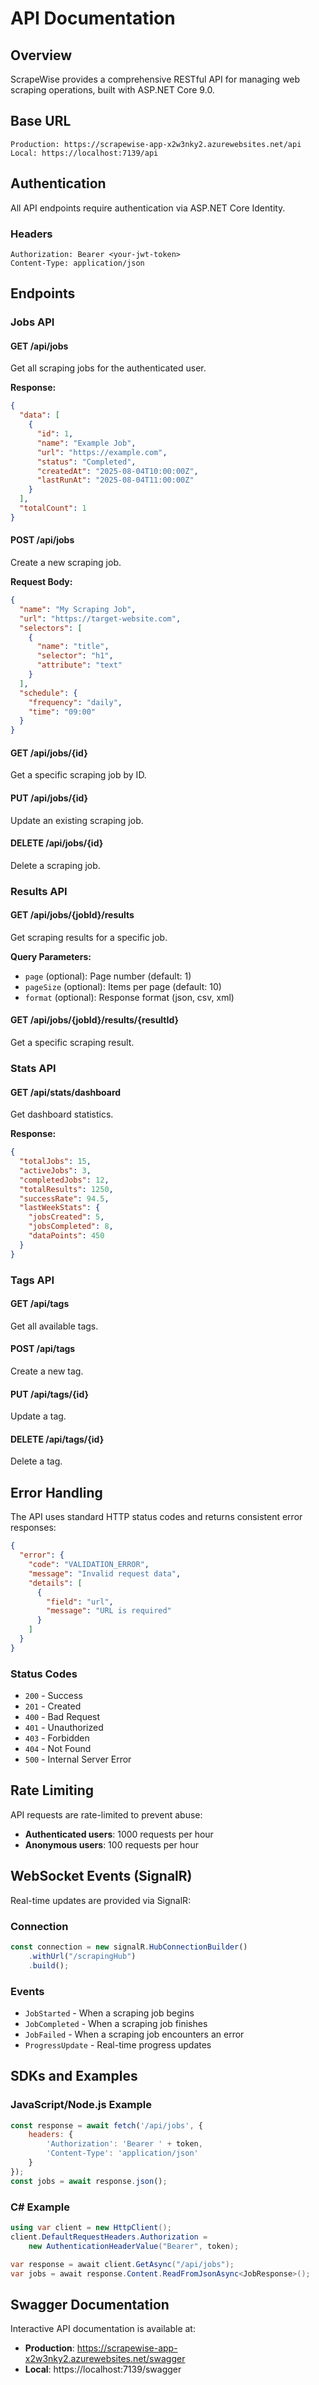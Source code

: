 # API Documentation

## Overview

ScrapeWise provides a comprehensive RESTful API for managing web scraping operations, built with ASP.NET Core 9.0.

## Base URL
```
Production: https://scrapewise-app-x2w3nky2.azurewebsites.net/api
Local: https://localhost:7139/api
```

## Authentication

All API endpoints require authentication via ASP.NET Core Identity.

### Headers
```http
Authorization: Bearer <your-jwt-token>
Content-Type: application/json
```

## Endpoints

### Jobs API

#### GET /api/jobs
Get all scraping jobs for the authenticated user.

**Response:**
```json
{
  "data": [
    {
      "id": 1,
      "name": "Example Job",
      "url": "https://example.com",
      "status": "Completed",
      "createdAt": "2025-08-04T10:00:00Z",
      "lastRunAt": "2025-08-04T11:00:00Z"
    }
  ],
  "totalCount": 1
}
```

#### POST /api/jobs
Create a new scraping job.

**Request Body:**
```json
{
  "name": "My Scraping Job",
  "url": "https://target-website.com",
  "selectors": [
    {
      "name": "title",
      "selector": "h1",
      "attribute": "text"
    }
  ],
  "schedule": {
    "frequency": "daily",
    "time": "09:00"
  }
}
```

#### GET /api/jobs/{id}
Get a specific scraping job by ID.

#### PUT /api/jobs/{id}
Update an existing scraping job.

#### DELETE /api/jobs/{id}
Delete a scraping job.

### Results API

#### GET /api/jobs/{jobId}/results
Get scraping results for a specific job.

**Query Parameters:**
- `page` (optional): Page number (default: 1)
- `pageSize` (optional): Items per page (default: 10)
- `format` (optional): Response format (json, csv, xml)

#### GET /api/jobs/{jobId}/results/{resultId}
Get a specific scraping result.

### Stats API

#### GET /api/stats/dashboard
Get dashboard statistics.

**Response:**
```json
{
  "totalJobs": 15,
  "activeJobs": 3,
  "completedJobs": 12,
  "totalResults": 1250,
  "successRate": 94.5,
  "lastWeekStats": {
    "jobsCreated": 5,
    "jobsCompleted": 8,
    "dataPoints": 450
  }
}
```

### Tags API

#### GET /api/tags
Get all available tags.

#### POST /api/tags
Create a new tag.

#### PUT /api/tags/{id}
Update a tag.

#### DELETE /api/tags/{id}
Delete a tag.

## Error Handling

The API uses standard HTTP status codes and returns consistent error responses:

```json
{
  "error": {
    "code": "VALIDATION_ERROR",
    "message": "Invalid request data",
    "details": [
      {
        "field": "url",
        "message": "URL is required"
      }
    ]
  }
}
```

### Status Codes
- `200` - Success
- `201` - Created
- `400` - Bad Request
- `401` - Unauthorized
- `403` - Forbidden
- `404` - Not Found
- `500` - Internal Server Error

## Rate Limiting

API requests are rate-limited to prevent abuse:
- **Authenticated users**: 1000 requests per hour
- **Anonymous users**: 100 requests per hour

## WebSocket Events (SignalR)

Real-time updates are provided via SignalR:

### Connection
```javascript
const connection = new signalR.HubConnectionBuilder()
    .withUrl("/scrapingHub")
    .build();
```

### Events
- `JobStarted` - When a scraping job begins
- `JobCompleted` - When a scraping job finishes
- `JobFailed` - When a scraping job encounters an error
- `ProgressUpdate` - Real-time progress updates

## SDKs and Examples

### JavaScript/Node.js Example
```javascript
const response = await fetch('/api/jobs', {
    headers: {
        'Authorization': 'Bearer ' + token,
        'Content-Type': 'application/json'
    }
});
const jobs = await response.json();
```

### C# Example
```csharp
using var client = new HttpClient();
client.DefaultRequestHeaders.Authorization = 
    new AuthenticationHeaderValue("Bearer", token);

var response = await client.GetAsync("/api/jobs");
var jobs = await response.Content.ReadFromJsonAsync<JobResponse>();
```

## Swagger Documentation

Interactive API documentation is available at:
- **Production**: https://scrapewise-app-x2w3nky2.azurewebsites.net/swagger
- **Local**: https://localhost:7139/swagger
